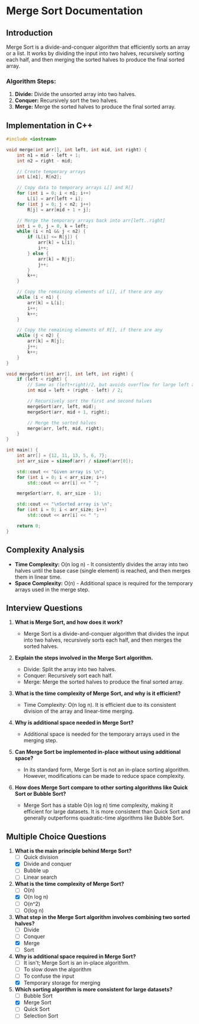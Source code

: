 # Merge Sort Documentation

## Introduction

Merge Sort is a divide-and-conquer algorithm that efficiently sorts an array or a list. It works by dividing
the input into two halves, recursively sorting each half, and then merging the sorted halves to produce the 
final sorted array.

### Algorithm Steps:

1. **Divide:** Divide the unsorted array into two halves.
2. **Conquer:** Recursively sort the two halves.
3. **Merge:** Merge the sorted halves to produce the final sorted array.

## Implementation in C++

```cpp
#include <iostream>

void merge(int arr[], int left, int mid, int right) {
    int n1 = mid - left + 1;
    int n2 = right - mid;

    // Create temporary arrays
    int L[n1], R[n2];

    // Copy data to temporary arrays L[] and R[]
    for (int i = 0; i < n1; i++)
        L[i] = arr[left + i];
    for (int j = 0; j < n2; j++)
        R[j] = arr[mid + 1 + j];

    // Merge the temporary arrays back into arr[left..right]
    int i = 0, j = 0, k = left;
    while (i < n1 && j < n2) {
        if (L[i] <= R[j]) {
            arr[k] = L[i];
            i++;
        } else {
            arr[k] = R[j];
            j++;
        }
        k++;
    }

    // Copy the remaining elements of L[], if there are any
    while (i < n1) {
        arr[k] = L[i];
        i++;
        k++;
    }

    // Copy the remaining elements of R[], if there are any
    while (j < n2) {
        arr[k] = R[j];
        j++;
        k++;
    }
}

void mergeSort(int arr[], int left, int right) {
    if (left < right) {
        // Same as (left+right)/2, but avoids overflow for large left and right
        int mid = left + (right - left) / 2;

        // Recursively sort the first and second halves
        mergeSort(arr, left, mid);
        mergeSort(arr, mid + 1, right);

        // Merge the sorted halves
        merge(arr, left, mid, right);
    }
}

int main() {
    int arr[] = {12, 11, 13, 5, 6, 7};
    int arr_size = sizeof(arr) / sizeof(arr[0]);

    std::cout << "Given array is \n";
    for (int i = 0; i < arr_size; i++)
        std::cout << arr[i] << " ";

    mergeSort(arr, 0, arr_size - 1);

    std::cout << "\nSorted array is \n";
    for (int i = 0; i < arr_size; i++)
        std::cout << arr[i] << " ";

    return 0;
}
```

## Complexity Analysis

- **Time Complexity:** O(n log n) - It consistently divides the array into two halves until the base case (single element) is reached, and then merges them in linear time.
- **Space Complexity:** O(n) - Additional space is required for the temporary arrays used in the merge step.

## Interview Questions

1. **What is Merge Sort, and how does it work?**
   - Merge Sort is a divide-and-conquer algorithm that divides the input into two halves, recursively sorts each half, and then merges the sorted halves.

2. **Explain the steps involved in the Merge Sort algorithm.**
   - Divide: Split the array into two halves.
   - Conquer: Recursively sort each half.
   - Merge: Merge the sorted halves to produce the final sorted array.

3. **What is the time complexity of Merge Sort, and why is it efficient?**
   - Time Complexity: O(n log n). It is efficient due to its consistent division of the array and linear-time merging.

4. **Why is additional space needed in Merge Sort?**
   - Additional space is needed for the temporary arrays used in the merging step.

5. **Can Merge Sort be implemented in-place without using additional space?**
   - In its standard form, Merge Sort is not an in-place sorting algorithm. However, modifications can be made to reduce space complexity.

6. **How does Merge Sort compare to other sorting algorithms like Quick Sort or Bubble Sort?**
   - Merge Sort has a stable O(n log n) time complexity, making it efficient for large datasets. It is more consistent than Quick Sort and generally outperforms quadratic-time algorithms like Bubble Sort.

## Multiple Choice Questions

1. **What is the main principle behind Merge Sort?**
   - [ ] Quick division
   - [x] Divide and conquer
   - [ ] Bubble up
   - [ ] Linear search

2. **What is the time complexity of Merge Sort?**
   - [ ] O(n)
   - [x] O(n log n)
   - [ ] O(n^2)
   - [ ] O(log n)

3. **What step in the Merge Sort algorithm involves combining two sorted halves?**
   - [ ] Divide
   - [ ] Conquer
   - [x] Merge
   - [ ] Sort

4. **Why is additional space required in Merge Sort?**
   - [ ] It isn't; Merge Sort is an in-place algorithm.
   - [ ] To slow down the algorithm
   - [ ] To confuse the input
   - [x] Temporary storage for merging

5. **Which sorting algorithm is more consistent for large datasets?**
   - [ ] Bubble Sort
   - [x] Merge Sort
   - [ ] Quick Sort
   - [ ] Selection Sort